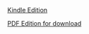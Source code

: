 [Kindle Edition](https://www.amazon.com/dp/B08JD3KZNY)  

[PDF Edition for download](https://danelh.github.io/ls_proverbs.pdf)
